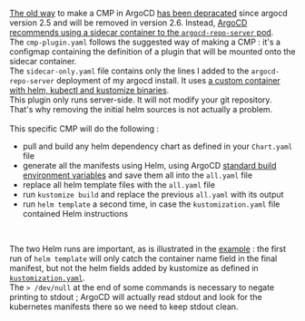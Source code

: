 [The old way](https://argo-cd.readthedocs.io/en/stable/user-guide/config-management-plugins/#option-1-configure-plugins-via-argo-cd-configmap) to make a CMP in ArgoCD [has been depracated](https://argo-cd.readthedocs.io/en/latest/operator-manual/upgrading/2.4-2.5/#argocd-cm-plugins-cmps-are-deprecated) since argocd version 2.5 and will be removed in version 2.6. Instead, [ArgoCD recommends using a sidecar container to the `argocd-repo-server` pod](https://argo-cd.readthedocs.io/en/stable/user-guide/config-management-plugins/#option-2-configure-plugin-via-sidecar).<br>
The `cmp-plugin.yaml` follows the suggested way of making a CMP : it's a configmap containing the definition of a plugin that will be mounted onto the sidecar container.<br>
The `sidecar-only.yaml` file contains only the lines I added to the `argocd-repo-server` deployment of my argocd install. It uses [a custom container with helm, kubectl and kustomize binaries](https://github.com/guillheu/kustomize-helm-docker).<br>
This plugin only runs server-side. It will not modify your git repository. That's why removing the initial helm sources is not actually a problem.<br>
<br>
This specific CMP will do the following :<br>
 * pull and build any helm dependency chart as defined in your `Chart.yaml` file
 * generate all the manifests using Helm, using ArgoCD [standard build environment variables](https://argo-cd.readthedocs.io/en/stable/user-guide/build-environment/) and save them all into the `all.yaml` file
 * replace all helm template files with the `all.yaml` file
 * run `kustomize build` and replace the previous `all.yaml` with its output
 * run `helm template` a second time, in case the `kustomization.yaml` file contained Helm instructions
<br>

The two Helm runs are important, as is illustrated in the [example](../example/) : the first run of `helm template` will only catch the container name field in the final manifest, but not the helm fields added by kustomize as defined in [`kustomization.yaml`](../example/kustomization.yaml).<br>
The `> /dev/null` at the end of some commands is necessary to negate printing to stdout ; ArgoCD will actually read stdout and look for the kubernetes manifests there so we need to keep stdout clean.